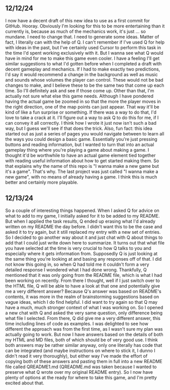 ## 12/12/24

I now have a decent draft of this new idea to use as a first commit for GitHub. Hooray. Obviously I'm looking for this to be more entertaining than it currently is, because as much of the mechanics work, it's just ... so mundane. I need to change that. I need to generate some ideas. Matter of fact, I literally can with the help of Q. I can't remember if I've used Q for help with ideas in the past, but I've certainly used Cursor to perform this task in the time I'd spent working exclusively with it. But I wanna see what Q would have in mind for me to make this game even cooler. I have a feeling I'll get similar suggestions to what I'd gotten before when I completed a draft with decent gameplay and mechanics. If I had to make exactly two predictions, I'd say it would recommend a change in the background as well as music and sounds whose volumes the player can control. These would not be bad changes to make, and I believe these to be the same two that come up each time. So I'll definitely ask and see if those come up. Other than that, I'm actually not sure what else this game needs. Although I have pondered having the actual game be zoomed in so that the more the player moves in the right direction, one of the map points can just appear. That way it'll be kind of like a fun surprise or something. If there was a way to do that, I'd love to take a crack at it. I'll figure out a way to ask Q to do this for me, if I can convey it all correctly. I think how I wrote it just now isn't such a bad way, but I guess we'll see if that does the trick. Also, fun fact: this idea started out as just a series of pages you would navigate between to learn all the ways you could design a basic game. Essentially you're just pressing buttons and reading information, but I wanted to turn that into an actual gameplay thing where you're playing a game about making a game. I thought it'd be worthwhile to have an actual game element tied together with reading useful information about how to get started making them. So that explains why the name of this repo is "I wanna make a new game but it's a game". That's why. The last project was just called "I wanna make a new game", with no means of already having a game. I think this is much better and certainly more playable.

## 12/13/24

So a couple of interesting things happened. When I asked Q for advice on what to add to my game, I initially asked for it to be added to my README. But when I applied the task results, Q ended up erasing what I'd already written on my README the day before. I didn't want this to be the case and asked it to try again, but it still replaced my entry with a new set of entries. So I decided to go another way about it and just chat with Q about things to add that I could just write down here to summarize. It turns out that what file you have selected at the time is very crucial to how Q talks to you and especially where it gets information from. Supposedly Q is just looking at the same thing you're looking at and basing any responses off of that. I did not know this going in, so when Q had told me it couldn't form a very detailed response I wondered what I had done wrong. Thankfully, Q mentioned that it was only going from the README file, which is what I had been working on recently. From there I thought, well if I just switch over to the HTML file, Q will be able to have a look at that one and potentially give me a very different answer? Because Q's answer was based on README's contents, it was more in the realm of brainstorming suggestions based on vague ideas, which I do find helpful. I did want to try again so that Q may have a much, much stronger context of what I was working on. So I opened a new chat with Q and asked the very same question, only difference being what file I selected. From there, Q did give me a very different answer, this time including lines of code as examples. I was delighted to see how different the approach was from the first time, as I wasn't sure my plan was actually going to work. But now I have answers based on the details of both my HTML and MD files, both of which should be of very good use. I think both answers may be rather similar anyway, only one literally has code that can be integrated (and maybe instructions on where to stick it, I dunno I didn't read it very thoroughly), but either way I've made the effort of copying both of these answers and pasting them in full into a new README file called QREADME1.md (QREADME.md was taken because I wanted to preserve what Q wrote over my original README entry). So I now have plenty of options at the ready for where to take this game, and I'm pretty excited about that.